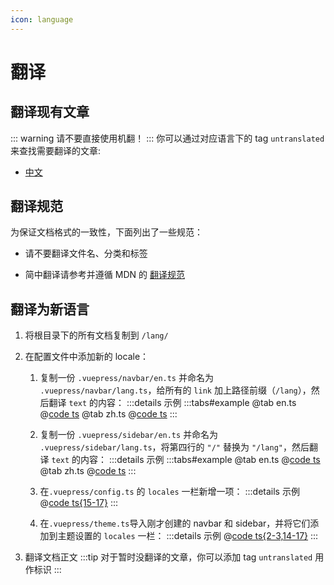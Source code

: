```yaml
---
icon: language
---
```


# 翻译

## 翻译现有文章

::: warning
请不要直接使用机翻！
:::
你可以通过对应语言下的 tag `untranslated` 来查找需要翻译的文章:

- [中文](/zh/tag/untranslated)

## 翻译规范

为保证文档格式的一致性，下面列出了一些规范：

- 请不要翻译文件名、分类和标签

- 简中翻译请参考并遵循 MDN 的 [翻译规范](https://github.com/mdn/translated-content/blob/main/docs/zh-cn/translation-guide.md#%E4%B8%AD%E6%96%87%E7%BF%BB%E8%AF%91%E7%9A%84%E5%B8%B8%E8%A7%81%E9%97%AE%E9%A2%98)

## 翻译为新语言

1. 将根目录下的所有文档复制到 `/lang/`
2. 在配置文件中添加新的 locale：

   1. 复制一份 `.vuepress/navbar/en.ts` 并命名为 `.vuepress/navbar/lang.ts`，给所有的 `link` 加上路径前缀（`/lang`），然后翻译 `text` 的内容：
      :::details 示例
      :::tabs#example
      @tab en.ts
      @[code ts](@docs-root/.vuepress/navbar/en.ts)
      @tab zh.ts
      @[code ts](@docs-root/.vuepress/navbar/zh.ts)
      :::

   2. 复制一份 `.vuepress/sidebar/en.ts` 并命名为 `.vuepress/sidebar/lang.ts`，将第四行的 `"/"` 替换为 `"/lang"`，然后翻译 `text` 的内容：
      :::details 示例
      :::tabs#example
      @tab en.ts
      @[code ts](@docs-root/.vuepress/sidebar/en.ts)
      @tab zh.ts
      @[code ts](@docs-root/.vuepress/sidebar/zh.ts)
      :::

   3. 在`.vuepress/config.ts` 的 `locales` 一栏新增一项：
      :::details 示例
      @[code ts{15-17}](@docs-root/.vuepress/config.ts)
      :::
   4. 在`.vuepress/theme.ts`导入刚才创建的 navbar 和 sidebar，并将它们添加到主题设置的 `locales` 一栏：
      :::details 示例
      @[code ts{2-3,14-17}](@docs-root/.vuepress/theme.ts)
      :::

3. 翻译文档正文
   :::tip
   对于暂时没翻译的文章，你可以添加 tag `untranslated` 用作标识
   :::

